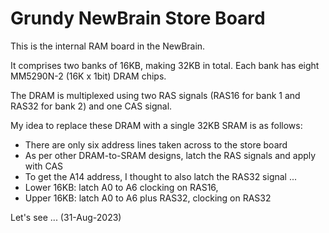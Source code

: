 # Grundy NewBrain Store Board

This is the internal RAM board in the NewBrain.<br>

It comprises two banks of 16KB, making 32KB in total.  Each bank has eight MM5290N-2 (16K x 1bit) DRAM chips.<br>

The DRAM is multiplexed using two RAS signals (RAS16 for bank 1 and RAS32 for bank 2) and one CAS signal.<br>

My idea to replace these DRAM with a single 32KB SRAM is as follows:<br>
- There are only six address lines taken across to the store board<br>
- As per other DRAM-to-SRAM designs, latch the RAS signals and apply with CAS<br>
- To get the A14 address, I thought to also latch the RAS32 signal ... <br>
- Lower 16KB: latch A0 to A6 clocking on RAS16,<br>
- Upper 16KB: latch A0 to A6 plus RAS32, clocking on RAS32<br>

Let's see ... (31-Aug-2023)<br>